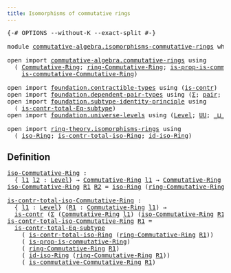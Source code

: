 ```yaml
---
title: Isomorphisms of commutative rings
---
```


<pre class="Agda"><a id="59" class="Symbol">{-#</a> <a id="63" class="Keyword">OPTIONS</a> <a id="71" class="Pragma">--without-K</a> <a id="83" class="Pragma">--exact-split</a> <a id="97" class="Symbol">#-}</a>

<a id="102" class="Keyword">module</a> <a id="109" href="commutative-algebra.isomorphisms-commutative-rings.html" class="Module">commutative-algebra.isomorphisms-commutative-rings</a> <a id="160" class="Keyword">where</a>

<a id="167" class="Keyword">open</a> <a id="172" class="Keyword">import</a> <a id="179" href="commutative-algebra.commutative-rings.html" class="Module">commutative-algebra.commutative-rings</a> <a id="217" class="Keyword">using</a>
  <a id="225" class="Symbol">(</a> <a id="227" href="commutative-algebra.commutative-rings.html#1043" class="Function">Commutative-Ring</a><a id="243" class="Symbol">;</a> <a id="245" href="commutative-algebra.commutative-rings.html#1205" class="Function">ring-Commutative-Ring</a><a id="266" class="Symbol">;</a> <a id="268" href="commutative-algebra.commutative-rings.html#801" class="Function">is-prop-is-commutative-Ring</a><a id="295" class="Symbol">;</a>
    <a id="301" href="commutative-algebra.commutative-rings.html#1271" class="Function">is-commutative-Commutative-Ring</a><a id="332" class="Symbol">)</a>

<a id="335" class="Keyword">open</a> <a id="340" class="Keyword">import</a> <a id="347" href="foundation.contractible-types.html" class="Module">foundation.contractible-types</a> <a id="377" class="Keyword">using</a> <a id="383" class="Symbol">(</a><a id="384" href="foundation-core.contractible-types.html#992" class="Function">is-contr</a><a id="392" class="Symbol">)</a>
<a id="394" class="Keyword">open</a> <a id="399" class="Keyword">import</a> <a id="406" href="foundation.dependent-pair-types.html" class="Module">foundation.dependent-pair-types</a> <a id="438" class="Keyword">using</a> <a id="444" class="Symbol">(</a><a id="445" href="foundation-core.dependent-pair-types.html#502" class="Record">Σ</a><a id="446" class="Symbol">;</a> <a id="448" href="foundation-core.dependent-pair-types.html#575" class="InductiveConstructor">pair</a><a id="452" class="Symbol">;</a> <a id="454" href="foundation-core.dependent-pair-types.html#592" class="Field">pr1</a><a id="457" class="Symbol">;</a> <a id="459" href="foundation-core.dependent-pair-types.html#604" class="Field">pr2</a><a id="462" class="Symbol">)</a>
<a id="464" class="Keyword">open</a> <a id="469" class="Keyword">import</a> <a id="476" href="foundation.subtype-identity-principle.html" class="Module">foundation.subtype-identity-principle</a> <a id="514" class="Keyword">using</a>
  <a id="522" class="Symbol">(</a> <a id="524" href="foundation-core.subtype-identity-principle.html#1572" class="Function">is-contr-total-Eq-subtype</a><a id="549" class="Symbol">)</a>
<a id="551" class="Keyword">open</a> <a id="556" class="Keyword">import</a> <a id="563" href="foundation.universe-levels.html" class="Module">foundation.universe-levels</a> <a id="590" class="Keyword">using</a> <a id="596" class="Symbol">(</a><a id="597" href="Agda.Primitive.html#597" class="Postulate">Level</a><a id="602" class="Symbol">;</a> <a id="604" href="foundation-core.universe-levels.html#222" class="Primitive">UU</a><a id="606" class="Symbol">;</a> <a id="608" href="Agda.Primitive.html#810" class="Primitive Operator">_⊔_</a><a id="611" class="Symbol">)</a>

<a id="614" class="Keyword">open</a> <a id="619" class="Keyword">import</a> <a id="626" href="ring-theory.isomorphisms-rings.html" class="Module">ring-theory.isomorphisms-rings</a> <a id="657" class="Keyword">using</a>
  <a id="665" class="Symbol">(</a> <a id="667" href="ring-theory.isomorphisms-rings.html#5886" class="Function">iso-Ring</a><a id="675" class="Symbol">;</a> <a id="677" href="ring-theory.isomorphisms-rings.html#14427" class="Function">is-contr-total-iso-Ring</a><a id="700" class="Symbol">;</a> <a id="702" href="ring-theory.isomorphisms-rings.html#6837" class="Function">id-iso-Ring</a><a id="713" class="Symbol">)</a>
</pre>
## Definition

<pre class="Agda"><a id="iso-Commutative-Ring"></a><a id="743" href="commutative-algebra.isomorphisms-commutative-rings.html#743" class="Function">iso-Commutative-Ring</a> <a id="764" class="Symbol">:</a>
  <a id="768" class="Symbol">{</a> <a id="770" href="commutative-algebra.isomorphisms-commutative-rings.html#770" class="Bound">l1</a> <a id="773" href="commutative-algebra.isomorphisms-commutative-rings.html#773" class="Bound">l2</a> <a id="776" class="Symbol">:</a> <a id="778" href="Agda.Primitive.html#597" class="Postulate">Level</a><a id="783" class="Symbol">}</a> <a id="785" class="Symbol">→</a> <a id="787" href="commutative-algebra.commutative-rings.html#1043" class="Function">Commutative-Ring</a> <a id="804" href="commutative-algebra.isomorphisms-commutative-rings.html#770" class="Bound">l1</a> <a id="807" class="Symbol">→</a> <a id="809" href="commutative-algebra.commutative-rings.html#1043" class="Function">Commutative-Ring</a> <a id="826" href="commutative-algebra.isomorphisms-commutative-rings.html#773" class="Bound">l2</a> <a id="829" class="Symbol">→</a> <a id="831" href="foundation-core.universe-levels.html#222" class="Primitive">UU</a> <a id="834" class="Symbol">(</a><a id="835" href="commutative-algebra.isomorphisms-commutative-rings.html#770" class="Bound">l1</a> <a id="838" href="Agda.Primitive.html#810" class="Primitive Operator">⊔</a> <a id="840" href="commutative-algebra.isomorphisms-commutative-rings.html#773" class="Bound">l2</a><a id="842" class="Symbol">)</a>
<a id="844" href="commutative-algebra.isomorphisms-commutative-rings.html#743" class="Function">iso-Commutative-Ring</a> <a id="865" href="commutative-algebra.isomorphisms-commutative-rings.html#865" class="Bound">R1</a> <a id="868" href="commutative-algebra.isomorphisms-commutative-rings.html#868" class="Bound">R2</a> <a id="871" class="Symbol">=</a> <a id="873" href="ring-theory.isomorphisms-rings.html#5886" class="Function">iso-Ring</a> <a id="882" class="Symbol">(</a><a id="883" href="commutative-algebra.commutative-rings.html#1205" class="Function">ring-Commutative-Ring</a> <a id="905" href="commutative-algebra.isomorphisms-commutative-rings.html#865" class="Bound">R1</a><a id="907" class="Symbol">)</a> <a id="909" class="Symbol">(</a><a id="910" href="commutative-algebra.commutative-rings.html#1205" class="Function">ring-Commutative-Ring</a> <a id="932" href="commutative-algebra.isomorphisms-commutative-rings.html#868" class="Bound">R2</a><a id="934" class="Symbol">)</a>

<a id="is-contr-total-iso-Commutative-Ring"></a><a id="937" href="commutative-algebra.isomorphisms-commutative-rings.html#937" class="Function">is-contr-total-iso-Commutative-Ring</a> <a id="973" class="Symbol">:</a>
  <a id="977" class="Symbol">{</a> <a id="979" href="commutative-algebra.isomorphisms-commutative-rings.html#979" class="Bound">l1</a> <a id="982" class="Symbol">:</a> <a id="984" href="Agda.Primitive.html#597" class="Postulate">Level</a><a id="989" class="Symbol">}</a> <a id="991" class="Symbol">(</a><a id="992" href="commutative-algebra.isomorphisms-commutative-rings.html#992" class="Bound">R1</a> <a id="995" class="Symbol">:</a> <a id="997" href="commutative-algebra.commutative-rings.html#1043" class="Function">Commutative-Ring</a> <a id="1014" href="commutative-algebra.isomorphisms-commutative-rings.html#979" class="Bound">l1</a><a id="1016" class="Symbol">)</a> <a id="1018" class="Symbol">→</a>
  <a id="1022" href="foundation-core.contractible-types.html#992" class="Function">is-contr</a> <a id="1031" class="Symbol">(</a><a id="1032" href="foundation-core.dependent-pair-types.html#502" class="Record">Σ</a> <a id="1034" class="Symbol">(</a><a id="1035" href="commutative-algebra.commutative-rings.html#1043" class="Function">Commutative-Ring</a> <a id="1052" href="commutative-algebra.isomorphisms-commutative-rings.html#979" class="Bound">l1</a><a id="1054" class="Symbol">)</a> <a id="1056" class="Symbol">(</a><a id="1057" href="commutative-algebra.isomorphisms-commutative-rings.html#743" class="Function">iso-Commutative-Ring</a> <a id="1078" href="commutative-algebra.isomorphisms-commutative-rings.html#992" class="Bound">R1</a><a id="1080" class="Symbol">))</a>
<a id="1083" href="commutative-algebra.isomorphisms-commutative-rings.html#937" class="Function">is-contr-total-iso-Commutative-Ring</a> <a id="1119" href="commutative-algebra.isomorphisms-commutative-rings.html#1119" class="Bound">R1</a> <a id="1122" class="Symbol">=</a>
  <a id="1126" href="foundation-core.subtype-identity-principle.html#1572" class="Function">is-contr-total-Eq-subtype</a>
    <a id="1156" class="Symbol">(</a> <a id="1158" href="ring-theory.isomorphisms-rings.html#14427" class="Function">is-contr-total-iso-Ring</a> <a id="1182" class="Symbol">(</a><a id="1183" href="commutative-algebra.commutative-rings.html#1205" class="Function">ring-Commutative-Ring</a> <a id="1205" href="commutative-algebra.isomorphisms-commutative-rings.html#1119" class="Bound">R1</a><a id="1207" class="Symbol">))</a>
    <a id="1214" class="Symbol">(</a> <a id="1216" href="commutative-algebra.commutative-rings.html#801" class="Function">is-prop-is-commutative-Ring</a><a id="1243" class="Symbol">)</a>
    <a id="1249" class="Symbol">(</a> <a id="1251" href="commutative-algebra.commutative-rings.html#1205" class="Function">ring-Commutative-Ring</a> <a id="1273" href="commutative-algebra.isomorphisms-commutative-rings.html#1119" class="Bound">R1</a><a id="1275" class="Symbol">)</a>
    <a id="1281" class="Symbol">(</a> <a id="1283" href="ring-theory.isomorphisms-rings.html#6837" class="Function">id-iso-Ring</a> <a id="1295" class="Symbol">(</a><a id="1296" href="commutative-algebra.commutative-rings.html#1205" class="Function">ring-Commutative-Ring</a> <a id="1318" href="commutative-algebra.isomorphisms-commutative-rings.html#1119" class="Bound">R1</a><a id="1320" class="Symbol">))</a>
    <a id="1327" class="Symbol">(</a> <a id="1329" href="commutative-algebra.commutative-rings.html#1271" class="Function">is-commutative-Commutative-Ring</a> <a id="1361" href="commutative-algebra.isomorphisms-commutative-rings.html#1119" class="Bound">R1</a><a id="1363" class="Symbol">)</a>
</pre>